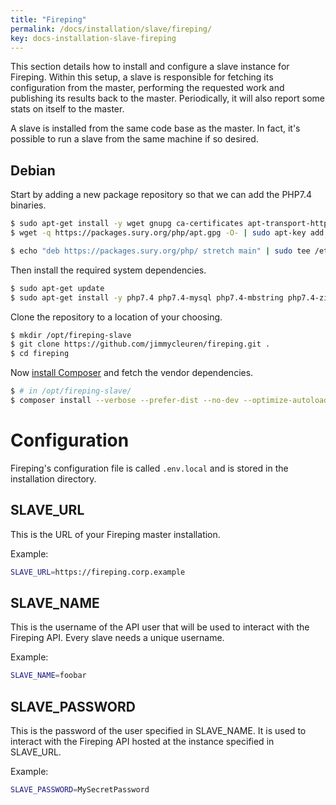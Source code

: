 ```yaml
---
title: "Fireping"
permalink: /docs/installation/slave/fireping/
key: docs-installation-slave-fireping
---
```


This section details how to install and configure a slave instance for Fireping. Within this setup, a slave is responsible for fetching its configuration from the master, performing the requested work and publishing its results back to the master. Periodically, it will also report some stats on itself to the master.

A slave is installed from the same code base as the master. In fact, it's possible to run a slave from the same machine if so desired.

## Debian

Start by adding a new package repository so that we can add the PHP7.4 binaries.

```bash
$ sudo apt-get install -y wget gnupg ca-certificates apt-transport-https
$ wget -q https://packages.sury.org/php/apt.gpg -O- | sudo apt-key add -

$ echo "deb https://packages.sury.org/php/ stretch main" | sudo tee /etc/apt/sources.list.d/php.list
```

Then install the required system dependencies.

```bash
$ sudo apt-get update
$ sudo apt-get install -y php7.4 php7.4-mysql php7.4-mbstring php7.4-zip php7.4-curl php-rrd rrdtool git zip supervisor fping
```

Clone the repository to a location of your choosing.

```bash
$ mkdir /opt/fireping-slave
$ git clone https://github.com/jimmycleuren/fireping.git .
$ cd fireping
```

Now [install Composer](https://getcomposer.org/download/) and fetch the vendor dependencies.

```bash
$ # in /opt/fireping-slave/
$ composer install --verbose --prefer-dist --no-dev --optimize-autoloader --no-suggest
```

# Configuration

Fireping's configuration file is called `.env.local` and is stored in the installation directory.

## SLAVE_URL

This is the URL of your Fireping master installation.

Example:

```bash
SLAVE_URL=https://fireping.corp.example
```  

## SLAVE_NAME

This is the username of the API user that will be used to interact with the Fireping API. Every slave needs a unique username.

Example:

```bash
SLAVE_NAME=foobar
```

## SLAVE_PASSWORD

This is the password of the user specified in SLAVE_NAME. It is used to interact with the Fireping API hosted at the instance specified in SLAVE_URL.

Example:

```bash
SLAVE_PASSWORD=MySecretPassword
```
